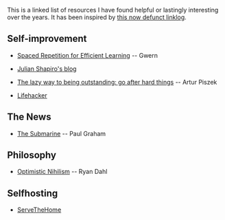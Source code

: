 
This is a linked list of resources I have found helpful or lastingly interesting over the years. It has been inspired by [this now defunct linklog](https://web.archive.org/web/20201127130251/https://msaavedra.com/posts/my-personal-linklog/).

## Self-improvement

- [Spaced Repetition for Efficient Learning](https://www.gwern.net/Spaced-repetition) -- Gwern

- [Julian Shapiro's blog](https://julian.com)

- [The lazy way to being outstanding: go after hard things](https://deliber.at/2020/hard-things-are-easier/) -- Artur Piszek

- [Lifehacker](https://lifehacker.com)

## The News

- [The Submarine](http://www.paulgraham.com/submarine.html) -- Paul Graham

## Philosophy

- [Optimistic Nihilism](https://tinyclouds.org/optimistic_nihilism/) -- Ryan Dahl

## Selfhosting

- [ServeTheHome](https://www.servethehome.com/)